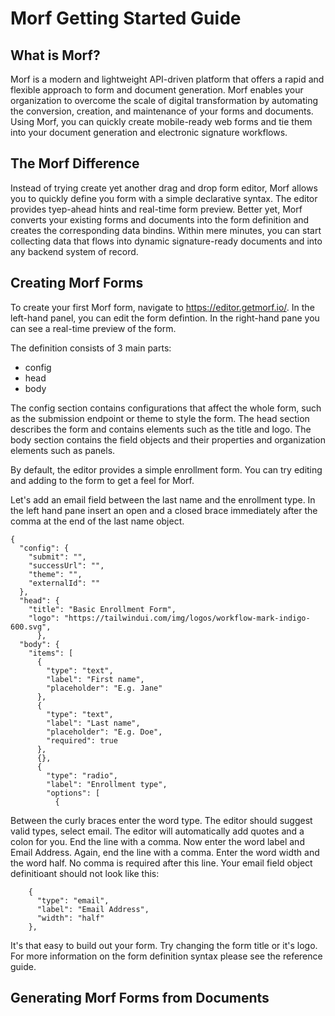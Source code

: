 # Morf Getting Started Guide

## What is Morf?

Morf is a modern and lightweight API-driven platform that offers a rapid and flexible approach to form and document generation.   Morf enables your organization to overcome the scale of digital transformation by automating the conversion, creation, and maintenance of your forms and documents.  Using Morf, you can quickly create mobile-ready web forms and tie them into your document generation and electronic signature workflows.

## The Morf Difference

Instead of trying create yet another drag and drop form editor, Morf allows you to quickly define you form with a simple declarative syntax.  The editor provides tyep-ahead hints and real-time form preview.  Better yet, Morf converts your existing forms and documents into the form definition and creates the corresponding data bindins. Within mere minutes, you can start collecting data that flows into dynamic signature-ready documents and into any backend system of record.  

## Creating Morf Forms

To create your first Morf form, navigate to https://editor.getmorf.io/.  In the left-hand panel, you can edit the form defintion.   In the right-hand pane you can see a real-time preview of the form.

The definition consists of 3 main parts: 
<ul>
  <li>config</li>
  <li>head</li>
  <li>body</li>  
</ul>

The config section contains configurations that affect the whole form, such as the submission endpoint or theme to style the form.  The head section describes the form and contains elements such as the title and logo.  The body section contains the field objects and their properties and organization elements such as panels.

By default, the editor provides a simple enrollment form. You can try editing and adding to the form to get a feel for Morf.   

Let's add an email field between the last name and the enrollment type.  In the left hand pane insert an open and a closed brace immediately after the comma at the end of the last name object.

    {
      "config": {
        "submit": "",
        "successUrl": "",
        "theme": "",
        "externalId": ""
      },
      "head": {
        "title": "Basic Enrollment Form",
        "logo": "https://tailwindui.com/img/logos/workflow-mark-indigo-600.svg",
          },
      "body": {
        "items": [
          {
            "type": "text",
            "label": "First name",
            "placeholder": "E.g. Jane"
          },
          {
            "type": "text",
            "label": "Last name",
            "placeholder": "E.g. Doe",
            "required": true
          },
          {},
          {
            "type": "radio",
            "label": "Enrollment type",
            "options": [
              {

Between the curly braces enter the word type.  The editor should suggest valid types, select email.   The editor will automatically add quotes and a colon for you.  End the line with a comma.   Now enter the word label and Email Address. Again, end the line with a comma. Enter the word width and the word half. No comma is required after this line.  Your email field object definitioant should not look like this:

        {
          "type": "email",
          "label": "Email Address",
          "width": "half"
        },


It's that easy to build out your form.  Try changing the form title or it's logo.  For more information on the form definition syntax please see the reference guide.

## Generating Morf Forms from Documents

